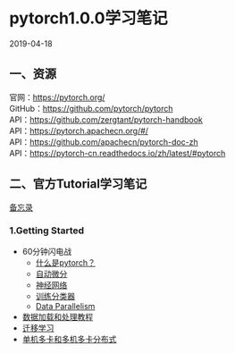 # pytorch1.0.0学习笔记  
2019-04-18   
## 一、资源
官网：https://pytorch.org/   
GitHub：https://github.com/pytorch/pytorch     
API：https://github.com/zergtant/pytorch-handbook   
API：https://pytorch.apachecn.org/#/   
API：https://github.com/apachecn/pytorch-doc-zh  
API：https://pytorch-cn.readthedocs.io/zh/latest/#pytorch 
## 二、官方Tutorial学习笔记   
[备忘录](https://pytorch.org/tutorials/beginner/ptcheat.html)   
### 1.Getting Started  
* 60分钟闪电战
    * [什么是pytorch？](notes/pytorch.md)
    * [自动微分](notes/autograd.md)
    * [神经网络](notes/nn.md)
    * [训练分类器](notes/training_classifier.md)
    * [Data Parallelism](notes/dataparallelism.md)
* [数据加载和处理教程](notes/load_pre.md)
* [迁移学习](examples/transferlearning.ipynb)
* [单机多卡和多机多卡分布式](notes/multigpus.md)